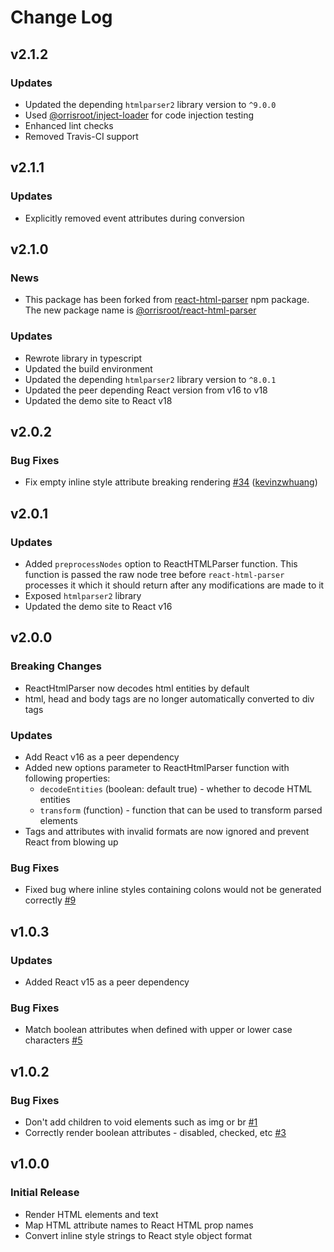 # Change Log

## v2.1.2

### Updates

- Updated the depending `htmlparser2` library version to `^9.0.0`
- Used [@orrisroot/inject-loader](https://www.npmjs.com/package/@orrisroot/inject-loader) for code injection testing
- Enhanced lint checks
- Removed Travis-CI support

## v2.1.1

### Updates

- Explicitly removed event attributes during conversion

## v2.1.0

### News

- This package has been forked from [react-html-parser](https://www.npmjs.com/package/react-html-parser)
npm package. The new package name is [@orrisroot/react-html-parser](https://www.npmjs.com/package/@orrisroot/react-html-parser)

### Updates

- Rewrote library in typescript
- Updated the build environment
- Updated the depending `htmlparser2` library version to `^8.0.1`
- Updated the peer depending React version from v16 to v18
- Updated the demo site to React v18

## v2.0.2

### Bug Fixes

- Fix empty inline style attribute breaking rendering [#34](https://github.com/wrakky/react-html-parser/pull/34) ([kevinzwhuang](https://github.com/kevinzwhuang))

## v2.0.1

### Updates

- Added `preprocessNodes` option to ReactHTMLParser function. This function is passed the raw
node tree before `react-html-parser` processes it which it should return after any modifications
are made to it
- Exposed `htmlparser2` library
- Updated the demo site to React v16

## v2.0.0

### Breaking Changes

- ReactHtmlParser now decodes html entities by default
- html, head and body tags are no longer automatically converted to div tags

### Updates

- Add React v16 as a peer dependency
- Added new options parameter to ReactHtmlParser function with following properties:
  - `decodeEntities` (boolean: default true) - whether to decode HTML entities
  - `transform` (function) - function that can be used to transform parsed elements
- Tags and attributes with invalid formats are now ignored and prevent React from blowing up

### Bug Fixes

- Fixed bug where inline styles containing colons would not be generated correctly [#9](https://github.com/wrakky/react-html-parser/issues/9)

## v1.0.3

### Updates

- Added React v15 as a peer dependency

### Bug Fixes

- Match boolean attributes when defined with upper or lower case characters [#5](https://github.com/wrakky/react-html-parser/issues/5)

## v1.0.2

### Bug Fixes

- Don't add children to void elements such as img or br [#1](https://github.com/wrakky/react-html-parser/issues/1)
- Correctly render boolean attributes - disabled, checked, etc [#3](https://github.com/wrakky/react-html-parser/issues/3)

## v1.0.0

### Initial Release

- Render HTML elements and text
- Map HTML attribute names to React HTML prop names
- Convert inline style strings to React style object format
